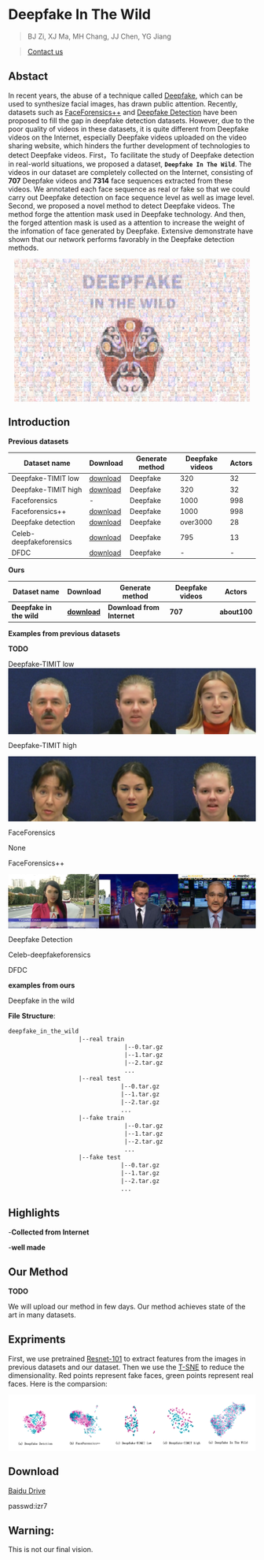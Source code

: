 # Deepfake In The Wild
>BJ Zi, XJ Ma, MH Chang, JJ Chen, YG Jiang

>[Contact us](19210240030@fudan.edu.cn)
##  Abstact
   In recent years, the abuse of a technique called [Deepfake](https://github.com/shaoanlu/faceswap-GAN), which can be used to synthesize facial images, has drawn public attention. Recently, datasets such as [FaceForensics++](https://github.com/ondyari/FaceForensics) and [Deepfake Detection](https://ai.googleblog.com/2019/09/contributing-data-to-deepfake-detection.html) have been proposed to fill the gap in deepfake detection datasets. However, due to the poor quality of videos in these datasets, it is quite different from Deepfake videos on the Internet, especially Deepfake videos uploaded on the video sharing website, which hinders the further development of technologies to detect Deepfake videos. First，To facilitate the study of Deepfake detection in real-world situations, we proposed a dataset, **`Deepfake In The Wild`**. The videos in our dataset are completely collected on the Internet, consisting of **707** Deepfake videos and **7314** face sequences extracted from these videos. We annotated each face sequence as real or fake so that we could carry out Deepfake detection on face sequence level as well as image level. Second, we proposed a novel method to detect Deepfake videos. The method forge the attention mask used in Deepfake technology. And then, the forged attention mask is used as a attention to increase the weight of the infomation of face generated by Deepfake. Extensive demonstrate have shown that our network performs favorably in the Deepfake detection methods.
<p align="center">
<img src="./face_manipulation5.jpg"  width="480px" height="290px" alt="Deepfake in the Wild" title="Deepfake in the Wild" align="center"></img>
</p>

## Introduction
   **Previous datasets**
   
   |       Dataset name       |         Download         |Generate method|      Deepfake videos     |           Actors           |
   |--------------------------|--------------------------|----|--------------------------|----------------------------|
   |   Deepfake-TIMIT low     |[download](https://www.idiap.ch/dataset/deepfaketimit)|Deepfake|320|32|
   |   Deepfake-TIMIT high    |[download](https://www.idiap.ch/dataset/deepfaketimit)|Deepfake|320|32|
   |   Faceforensics          |-|Deepfake|1000|998|
   |   Faceforensics++        |[download](https://github.com/ondyari/FaceForensics)|Deepfake|1000|998|
   |   Deepfake detection     |[download](https://ai.googleblog.com/2019/09/contributing-data-to-deepfake-detection.html)|Deepfake|over3000|28|
   |Celeb-deepfakeforensics   |[download](https://github.com/danmohaha/celeb-deepfakeforensics)|Deepfake|795|13|
   |   DFDC                   |[download](https://deepfakedetectionchallenge.ai/)|Deepfake|-|-|
   
   **Ours**
   
   |       Dataset name       |         Download         |Generate method|      Deepfake videos     |           Actors           |
   |--------------------------|--------------------------|----|--------------------------|----------------------------|
   |   **Deepfake in the wild**   |[**download**](https://github.com/deepfakeinthewild/deepfake_in_the_wild#download)|**Download from Internet**|**707**|**about100**|


**Examples from previous datasets**

**TODO**

Deepfake-TIMIT low
<img src="./Deepfake-TIMIT-low.jpg"  alt="Deepfake-TIMIT low" title="Deepfake-TIMIT low" align="center"></img>
</p>

Deepfake-TIMIT high
<p align="center">
<img src="./Deepfake-TIMIT-high.jpg"  alt="Deepfake-TIMIT high" title="Deepfake-TIMIT high" align="center"></img>
</p>

FaceForensics

None

FaceForensics++
<p align="center">
<img src="./FaceForensics.jpg"  alt="FaceFornesics++" title="FaceFornesics++" align="center"></img>
</p>

Deepfake Detection

Celeb-deepfakeforensics

DFDC


**examples from ours**

Deepfake in the wild


**File Structure**:
~~~
deepfake_in_the_wild
                    |--real train
                                 |--0.tar.gz
                                 |--1.tar.gz
                                 |--2.tar.gz
                                 ...
                    |--real test
                                |--0.tar.gz
                                |--1.tar.gz
                                |--2.tar.gz
                                ...
                    |--fake train
                                 |--0.tar.gz
                                 |--1.tar.gz
                                 |--2.tar.gz
                                 ...
                    |--fake test
                                |--0.tar.gz
                                |--1.tar.gz
                                |--2.tar.gz
                                ...
~~~
## Highlights

-**Collected from Internet**

-**well made**

## Our Method
   **TODO**
   
   We will upload our method in few days. Our method achieves state of the art in many datasets.
## Expriments
First, we use pretrained [Resnet-101](https://github.com/tensorflow/models/tree/master/research/slim) to extract features from the images in previous datasets and our dataset. Then we use the [T-SNE](http://projector.tensorflow.org/) to reduce the dimensionality. Red points represent fake faces, green points represent real faces. Here is the comparsion:

<p align="center">
<img src="./Comparsion.png"  alt="Comparsion" title="Comparsion" align="center"></img>
</p>


## Download
[Baidu Drive](https://pan.baidu.com/s/1qPQlOCJbuzGAp4axETguoA)

passwd:izr7


## Warning: 
This is not our final vision.
